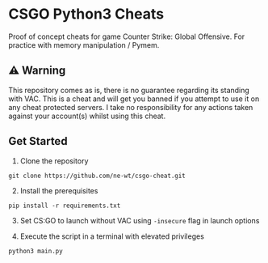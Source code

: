 # CSGO Python3 Cheats
Proof of concept cheats for game Counter Strike: Global Offensive. For practice with memory manipulation / Pymem.

## ⚠️ Warning
This repository comes as is, there is no guarantee regarding its standing with VAC. This is a cheat and will get you banned if you attempt to use it on any cheat protected servers.
I take no responsibility for any actions taken against your account(s) whilst using this cheat.

## Get Started
1. Clone the repository
```
git clone https://github.com/ne-wt/csgo-cheat.git
```

2. Install the prerequisites
```
pip install -r requirements.txt
```

3. Set CS:GO to launch without VAC using ``-insecure`` flag in launch options

4. Execute the script in a terminal with elevated privileges 
```
python3 main.py
```